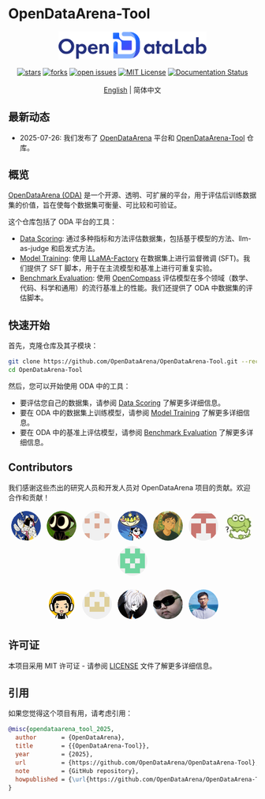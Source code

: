 # OpenDataArena-Tool

<p align="center">
  <img src="docs/imgs/OpenDataLab.png" width="300px" style="vertical-align:middle;">
  <br />
  <br />
  <a href="https://github.com/OpenDataArena/OpenDataArena-Tool"><img alt="stars" src="https://img.shields.io/github/stars/OpenDataArena/OpenDataArena-Tool" /></a>
  <a href="https://github.com/OpenDataArena/OpenDataArena-Tool"><img alt="forks" src="https://img.shields.io/github/forks/OpenDataArena/OpenDataArena-Tool" /></a>
  <a href="https://github.com/OpenDataArena/OpenDataArena-Tool/issues"><img alt="open issues" src="https://img.shields.io/github/issues-raw/OpenDataArena/OpenDataArena-Tool" /></a>
  <a href="https://github.com/OpenDataArena/OpenDataArena-Tool/blob/main/LICENSE"><img alt="MIT License" src="https://img.shields.io/badge/license-MIT-blue.svg" /></a>
  <!-- <a href="https://github.com/OpenDataArena/OpenDataArena-Tool/releases">
    <img alt="Latest Release" src="https://img.shields.io/github/release/OpenDataArena/OpenDataArena-Tool.svg" />
  </a> -->
  <a href="https://opendataarena-tool.readthedocs.io/en/latest/?badge=latest"><img alt="Documentation Status" src="https://readthedocs.org/projects/opendataarena-tool/badge/?version=latest" /></a>
  <br />
  <br />
  <a href="README.md">English</a> | 简体中文
</p>


## 最新动态
- 2025-07-26: 我们发布了 [OpenDataArena](https://opendataarena.github.io/) 平台和 [OpenDataArena-Tool](https://github.com/OpenDataArena/OpenDataArena-Tool) 仓库。

## 概览
[OpenDataArena (ODA)](https://opendataarena.github.io/) 是一个开源、透明、可扩展的平台，用于评估后训练数据集的价值，旨在使每个数据集可衡量、可比较和可验证。

这个仓库包括了 ODA 平台的工具：
- [Data Scoring](./data_scorer): 通过多种指标和方法评估数据集，包括基于模型的方法、llm-as-judge 和启发式方法。
- [Model Training](./model_train): 使用 [LLaMA-Factory](https://github.com/hiyouga/LLaMA-Factory) 在数据集上进行监督微调 (SFT)。我们提供了 SFT 脚本，用于在主流模型和基准上进行可重复实验。
- [Benchmark Evaluation](./model_eval): 使用 [OpenCompass](https://github.com/open-compass/opencompass) 评估模型在多个领域（数学、代码、科学和通用）的流行基准上的性能。我们还提供了 ODA 中数据集的评估脚本。

## 快速开始
首先，克隆仓库及其子模块：
```bash
git clone https://github.com/OpenDataArena/OpenDataArena-Tool.git --recursive
cd OpenDataArena-Tool
```
然后，您可以开始使用 ODA 中的工具：
* 要评估您自己的数据集，请参阅 [Data Scoring](./data_scorer) 了解更多详细信息。
* 要在 ODA 中的数据集上训练模型，请参阅 [Model Training](./model_train) 了解更多详细信息。
* 要在 ODA 中的基准上评估模型，请参阅 [Benchmark Evaluation](./model_eval) 了解更多详细信息。

## Contributors
我们感谢这些杰出的研究人员和开发人员对 OpenDataArena 项目的贡献。欢迎合作和贡献！
<p align="center">
  <a href="https://github.com/gavinwxy" title="Xiaoyang Wang"><img src="docs/avatars_circle/gavinwxy.png" width="60" alt="Xiaoyang Wang" style="border-radius: 50%; margin: 4px;"></a>
  <a href="https://github.com/QizhiPei" title="Qizhi Pei"><img src="docs/avatars_circle/QizhiPei.png" width="60" alt="Qizhi Pei" style="border-radius: 50%; margin: 4px;"></a>
  <a href="https://github.com/orangeadegit" title="Mengzhang Cai"><img src="docs/avatars_circle/orangeadegit.png" width="60" alt="Mengzhang Cai" style="border-radius: 50%; margin: 4px;"></a>
  <a href="https://github.com/Word2VecT" title="Zinan Tang"><img src="docs/avatars_circle/Word2VecT.png" width="60" alt="Zinan Tang" style="border-radius: 50%; margin: 4px;"></a>
  <a href="https://github.com/Leey21" title="Yu Li"><img src="docs/avatars_circle/Leey21.png" width="60" alt="Yu Li" style="border-radius: 50%; margin: 4px;"></a>
  <a href="https://github.com/Bl404ue" title="Mengyuan Sun"><img src="docs/avatars_circle/Bl404ue.png" width="60" alt="Mengyuan Sun" style="border-radius: 50%; margin: 4px;"></a>
  <a href="https://github.com/LHL3341" title="Honglin Lin"><img src="docs/avatars_circle/LHL3341.png" width="60" alt="Honglin Lin" style="border-radius: 50%; margin: 4px;"></a>
  <a href="https://github.com/GX-XinGao" title="Xin Gao"><img src="docs/avatars_circle/GX-XinGao.png" width="60" alt="Xin Gao" style="border-radius: 50%; margin: 4px;"></a>
  <br />
  <br />
  <a href="https://github.com/apeterswu" title="Lijun Wu"><img src="docs/avatars_circle/apeterswu.png" width="60" alt="Lijun Wu" style="border-radius: 50%; margin: 4px;"></a>
  <a href="https://github.com/pzs19" title="Zhuoshi Pan"><img src="docs/avatars_circle/pzs19.png" width="60" alt="Zhuoshi Pan" style="border-radius: 50%; margin: 4px;"></a>
  <a href="https://github.com/ming-bot" title="Chenlin Ming"><img src="docs/avatars_circle/ming-bot.png" width="60" alt="Chenlin Ming" style="border-radius: 50%; margin: 4px;"></a>
  <a href="https://github.com/ChampionZhong" title="Zhanping Zhong"><img src="docs/avatars_circle/ChampionZhong.png" width="60" alt="Zhanping Zhong" style="border-radius: 50%; margin: 4px;"></a>
  <a href="https://github.com/conghui" title="Conghui He"><img src="docs/avatars_circle/conghui.png" width="60" alt="Conghui He" style="border-radius: 50%; margin: 4px;"></a>
</p>



## 许可证
本项目采用 MIT 许可证 - 请参阅 [LICENSE](./LICENSE) 文件了解更多详细信息。

## 引用
如果您觉得这个项目有用，请考虑引用：

```bibtex
@misc{opendataarena_tool_2025,
  author       = {OpenDataArena},
  title        = {{OpenDataArena-Tool}},
  year         = {2025},
  url          = {https://github.com/OpenDataArena/OpenDataArena-Tool},
  note         = {GitHub repository},
  howpublished = {\url{https://github.com/OpenDataArena/OpenDataArena-Tool}},
}
```

<!-- ## Star History
![Star History Chart](https://api.star-history.com/svg?repos=OpenDataArena/OpenDataArena-Tool&type=Date) -->
